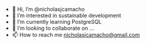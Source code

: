 - 👋 Hi, I’m @nicholasjcamacho
- 👀 I’m interested in sustainable development
- 🌱 I’m currently learning PostgreSQL
- 💞️ I’m looking to collaborate on ...
- 📫 How to reach me nicholasjcamacho@gmail.com

<!---
nicholasjcamacho/nicholasjcamacho is a ✨ special ✨ repository because its `README.md` (this file) appears on your GitHub profile.
You can click the Preview link to take a look at your changes.
--->
